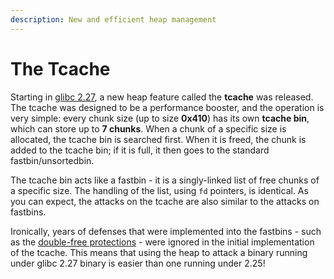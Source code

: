 ```yaml
---
description: New and efficient heap management
---
```


# The Tcache

Starting in [glibc 2.27](https://elixir.bootlin.com/glibc/glibc-2.27/source/malloc/malloc.c), a new heap feature called the **tcache** was released. The tcache was designed to be a performance booster, and the operation is very simple: every chunk size (up to size **0x410**) has its own **tcache bin**, which can store up to **7 chunks**. When a chunk of a specific size is allocated, the tcache bin is searched first. When it is freed, the chunk is added to the tcache bin; if it is full, it then goes to the standard fastbin/unsortedbin.

The tcache bin acts like a fastbin - it is a singly-linked list of free chunks of a specific size. The handling of the list, using `fd` pointers, is identical. As you can expect, the attacks on the tcache are also similar to the attacks on fastbins.

Ironically, years of defenses that were implemented into the fastbins - such as the [double-free protections](../double-free/double-free-protections.md) - were ignored in the initial implementation of the tcache. This means that using the heap to attack a binary running under glibc 2.27 binary is easier than one running under 2.25!
